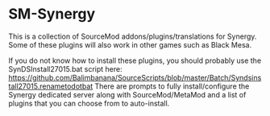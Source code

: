 # SM-Synergy
This is a collection of SourceMod addons/plugins/translations for Synergy.
Some of these plugins will also work in other games such as Black Mesa.

If you do not know how to install these plugins, you should probably use the SynDSInstall27015.bat script here:
https://github.com/Balimbanana/SourceScripts/blob/master/Batch/Syndsinstall27015.renametodotbat
There are prompts to fully install/configure the Synergy dedicated server along with SourceMod/MetaMod and a list of plugins that you can choose from to auto-install.
